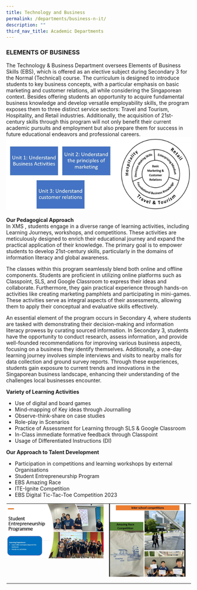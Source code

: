 ```yaml
---
title: Technology and Business
permalink: /departments/business-n-it/
description: ""
third_nav_title: Academic Departments
---
```

### ELEMENTS OF BUSINESS

The Technology &amp; Business Department oversees Elements of Business Skills (EBS), which is offered as an elective subject during Secondary 3 for the Normal (Technical) course. 
The curriculum is designed to introduce students to key business concepts, with a particular emphasis on basic marketing and customer relations, all while considering the Singaporean context. Besides offering students an opportunity to acquire fundamental business knowledge and develop versatile employability skills, the program exposes them to three distinct service sectors: Travel and Tourism, Hospitality, and Retail industries. Additionally, the acquisition of 21st-century skills through this program will not only benefit their current academic pursuits and employment but also prepare them for success in future educational endeavors and professional careers.
![](/images/Elements%20Of%20Business/e_b_s_1.png)

**Our Pedagogical Approach**<br>
In XMS , students engage in a diverse range of learning activities, including Learning Journeys, workshops, and competitions. These activities are meticulously designed to enrich their educational journey and expand the practical application of their knowledge. The primary goal is to empower students to develop 21st-century skills, particularly in the domains of information literacy and global awareness.

The classes within this program seamlessly blend both online and offline components. Students are proficient in utilizing online platforms such as Classpoint, SLS, and Google Classroom to express their ideas and collaborate. Furthermore, they gain practical experience through hands-on activities like creating marketing pamphlets and participating in mini-games. These activities serve as integral aspects of their assessments, allowing them to apply their conceptual and evaluative skills effectively.

An essential element of the program occurs in Secondary 4, where students are tasked with demonstrating their decision-making and information literacy prowess by curating sourced information. In Secondary 3, students have the opportunity to conduct research, assess information, and provide well-founded recommendations for improving various business aspects, focusing on a business they identify themselves. Additionally, a one-day learning journey involves simple interviews and visits to nearby malls for data collection and ground survey reports. Through these experiences, students gain exposure to current trends and innovations in the Singaporean business landscape, enhancing their understanding of the challenges local businesses encounter.

**Variety of Learning Activities**<br>
* Use of digital and board games
* Mind-mapping of Key ideas through Journalling
* Observe-think-share on case studies
* Role-play in Scenarios
* Practice of Assessment for Learning through SLS &amp; Google Classroom
* In-Class immediate formative feedback through Classpoint
* Usage of Differentiated Instructions (DI)

**Our Approach to Talent Development**
* Participation in competitions and learning workshops by external Organisations
* Student Entrepreneurship Program
* EBS Amazing Race
* ITE-Ignite Competition
* EBS Digital Tic-Tac-Toe Competition 2023

<table class="ive_eobj_center ives_tab_kosong" style="margin: auto;
    outline: 0px;
    padding: 0px;
    border-collapse: collapse;
    clear: both;
    border: 1px solid transparent;
    table-layout: fixed;">
  <tbody style="margin: 0px; outline: 0px; padding: 0px">
    <tr style="margin: 0px; outline: 0px; padding: 0px">
      <td style="margin: 0px;
          outline: 0px;
          padding: 0px 15px 15px 0px;
          vertical-align: top;">
        <img src="/images/Elements Of Business/e_b_s_2a.png" width="100%" alt="IMG_0034.jpg" class="ive_eobj_center" style="width=">
      </td>
      <td style="margin: 0px;
          outline: 0px;
          padding: 0px 15px 15px 0px;
          vertical-align: top;">
        <img src="/images/Elements Of Business/e_b_s_2b.png" width="100%" alt="IMG_0084.jpg" class="ive_eobj_center" style="width=">
      </td>
    </tr>
  </tbody>
</table>